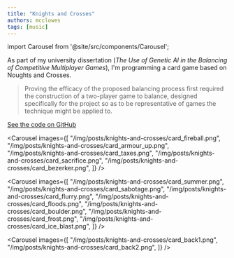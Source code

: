 ```yaml
---
title: "Knights and Crosses"
authors: mcclowes
tags: [music]
---
```


import Carousel from '@site/src/components/Carousel';

As part of my university dissertation (_The Use of Genetic AI in the Balancing of Competitive Multiplayer Games_), I'm programming a card game based on Noughts and Crosses.

> Proving the efficacy of the proposed balancing process first required the construction of a two-player game to balance, designed specifically for the project so as to be representative of games the technique might be applied to.

<!--truncate-->

[See the code on GitHub](https://github.com/mcclowes/knights-and-crosses/tree/master)

<Carousel 
  images={[
    "/img/posts/knights-and-crosses/card_fireball.png",
    "/img/posts/knights-and-crosses/card_armour_up.png",
    "/img/posts/knights-and-crosses/card_taxes.png",
    "/img/posts/knights-and-crosses/card_sacrifice.png",
    "/img/posts/knights-and-crosses/card_bezerker.png",
  ]}
/>

<Carousel 
  images={[
    "/img/posts/knights-and-crosses/card_summer.png",
    "/img/posts/knights-and-crosses/card_sabotage.png",
    "/img/posts/knights-and-crosses/card_flurry.png",
    "/img/posts/knights-and-crosses/card_floods.png",
    "/img/posts/knights-and-crosses/card_boulder.png",
    "/img/posts/knights-and-crosses/card_frost.png",
    "/img/posts/knights-and-crosses/card_ice_blast.png",
  ]}
/>

<Carousel 
  images={[
    "/img/posts/knights-and-crosses/card_back1.png",
    "/img/posts/knights-and-crosses/card_back2.png",
  ]}
/>